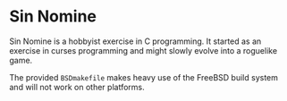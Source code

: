 Sin Nomine
==========

Sin Nomine is a hobbyist exercise in C programming. It started as an exercise
in curses programming and might slowly evolve into a roguelike game.

The provided `BSDmakefile` makes heavy use of the FreeBSD build system and will
not work on other platforms.
